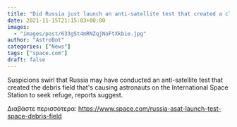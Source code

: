 ```yaml
---
title: "Did Russia just launch an anti-satellite test that created a cloud of space junk?"
date: 2021-11-15T21:15:03+00:00
images:
  - "images/post/633g5t4mRNZqjNoFtXkbie.jpg"
author: "AstroBot"
categories: ["News"]
tags: ["space.com"]
draft: false
---
```


Suspicions swirl that Russia may have conducted an anti-satellite test that created the debris field that's causing astronauts on the International Space Station to seek refuge, reports suggest. 

Διαβάστε περισσότερα: https://www.space.com/russia-asat-launch-test-space-debris-field
